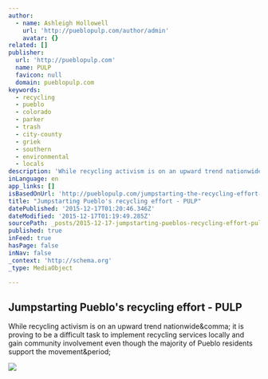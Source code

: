 ```yaml
---
author:
  - name: Ashleigh Hollowell
    url: 'http://pueblopulp.com/author/admin'
    avatar: {}
related: []
publisher:
  url: 'http://pueblopulp.com'
  name: PULP
  favicon: null
  domain: pueblopulp.com
keywords:
  - recycling
  - pueblo
  - colorado
  - parker
  - trash
  - city-county
  - griek
  - southern
  - environmental
  - locals
description: 'While recycling activism is on an upward trend nationwide, it is proving to be a difficult task to implement recycling services locally and gain community involvement even though the majority of Pueblo residents support the movement.'
inLanguage: en
app_links: []
isBasedOnUrl: 'http://pueblopulp.com/jumpstarting-the-recycling-effort-pueblo'
title: "Jumpstarting Pueblo's recycling effort - PULP"
datePublished: '2015-12-17T01:20:46.346Z'
dateModified: '2015-12-17T01:19:49.285Z'
sourcePath: _posts/2015-12-17-jumpstarting-pueblos-recycling-effort-pulp.md
published: true
inFeed: true
hasPage: false
inNav: false
_context: 'http://schema.org'
_type: MediaObject

---
```

<article style=""><h1>Jumpstarting Pueblo's recycling effort - PULP</h1><p>While recycling activism is on an upward trend nationwide&amp;comma; it is proving to be a difficult task to implement recycling services locally and gain community involvement even though the majority of Pueblo residents support the movement&amp;period;</p><img src="http://i2.wp.com/pueblopulp.com/wp-content/uploads/2015/12/Parker-2.jpeg" /></article>